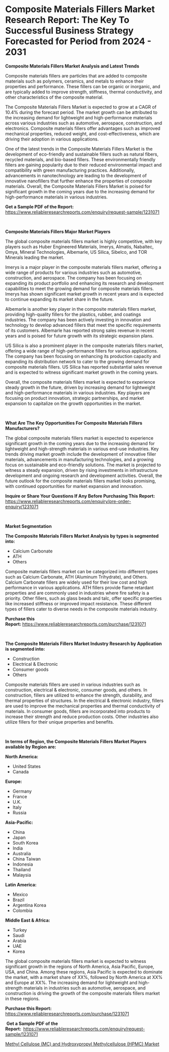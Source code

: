 <p><h1>Composite Materials Fillers Market Research Report: The Key To Successful Business Strategy Forecasted for Period from 2024 - 2031</h1></p><p><strong>Composite Materials Fillers Market Analysis and Latest Trends</strong></p>
<p><p>Composite materials fillers are particles that are added to composite materials such as polymers, ceramics, and metals to enhance their properties and performance. These fillers can be organic or inorganic, and are typically added to improve strength, stiffness, thermal conductivity, and other characteristics of the composite material.</p><p>The Composite Materials Fillers Market is expected to grow at a CAGR of 10.4% during the forecast period. The market growth can be attributed to the increasing demand for lightweight and high-performance materials across various industries such as automotive, aerospace, construction, and electronics. Composite materials fillers offer advantages such as improved mechanical properties, reduced weight, and cost-effectiveness, which are driving their adoption in various applications.</p><p>One of the latest trends in the Composite Materials Fillers Market is the development of eco-friendly and sustainable fillers such as natural fibers, recycled materials, and bio-based fillers. These environmentally friendly fillers are gaining popularity due to their reduced environmental impact and compatibility with green manufacturing practices. Additionally, advancements in nanotechnology are leading to the development of innovative nanofillers that further enhance the properties of composite materials. Overall, the Composite Materials Fillers Market is poised for significant growth in the coming years due to the increasing demand for high-performance materials in various industries.</p></p>
<p><strong>Get a Sample PDF of the Report:&nbsp;</strong> <a href="https://www.reliableresearchreports.com/enquiry/request-sample/1231071">https://www.reliableresearchreports.com/enquiry/request-sample/1231071</a></p>
<p>&nbsp;</p>
<p><strong>Composite Materials Fillers Major Market Players</strong></p>
<p><p>The global composite materials fillers market is highly competitive, with key players such as Huber Engineered Materials, Imerys, Almatis, Nabaltec, Omya, Mineral Technologies, Albemarle, US Silica, Sibelco, and TOR Minerals leading the market. </p><p>Imerys is a major player in the composite materials fillers market, offering a wide range of products for various industries such as automotive, construction, and aerospace. The company has been focusing on expanding its product portfolio and enhancing its research and development capabilities to meet the growing demand for composite materials fillers. Imerys has shown significant market growth in recent years and is expected to continue expanding its market share in the future.</p><p>Albemarle is another key player in the composite materials fillers market, providing high-quality fillers for the plastics, rubber, and coatings industries. The company has been actively investing in innovation and technology to develop advanced fillers that meet the specific requirements of its customers. Albemarle has reported strong sales revenue in recent years and is poised for future growth with its strategic expansion plans.</p><p>US Silica is also a prominent player in the composite materials fillers market, offering a wide range of high-performance fillers for various applications. The company has been focusing on enhancing its production capacity and expanding its distribution network to cater to the growing demand for composite materials fillers. US Silica has reported substantial sales revenue and is expected to witness significant market growth in the coming years.</p><p>Overall, the composite materials fillers market is expected to experience steady growth in the future, driven by increasing demand for lightweight and high-performance materials in various industries. Key players are focusing on product innovation, strategic partnerships, and market expansion to capitalize on the growth opportunities in the market.</p></p>
<p>&nbsp;</p>
<p><strong>What Are The Key Opportunities For Composite Materials Fillers Manufacturers?</strong></p>
<p><p>The global composite materials fillers market is expected to experience significant growth in the coming years due to the increasing demand for lightweight and high-strength materials in various end-use industries. Key trends driving market growth include the development of innovative filler materials, advancements in manufacturing technologies, and a growing focus on sustainable and eco-friendly solutions. The market is projected to witness a steady expansion, driven by rising investments in infrastructure development and ongoing research and development activities. Overall, the future outlook for the composite materials fillers market looks promising, with continued opportunities for market expansion and innovation.</p></p>
<p><strong>Inquire or Share Your Questions If Any Before Purchasing This Report:</strong> <a href="https://www.reliableresearchreports.com/enquiry/pre-order-enquiry/1231071">https://www.reliableresearchreports.com/enquiry/pre-order-enquiry/1231071</a></p>
<p>&nbsp;</p>
<p><strong>Market Segmentation</strong></p>
<p><strong>The Composite Materials Fillers Market Analysis by types is segmented into:</strong></p>
<p><ul><li>Calcium Carbonate</li><li>ATH</li><li>Others</li></ul></p>
<p><p>Composite materials fillers market can be categorized into different types such as Calcium Carbonate, ATH (Aluminum Trihydrate), and Others. Calcium Carbonate fillers are widely used for their low cost and high performance in various applications. ATH fillers provide flame retardant properties and are commonly used in industries where fire safety is a priority. Other fillers, such as glass beads and talc, offer specific properties like increased stiffness or improved impact resistance. These different types of fillers cater to diverse needs in the composite materials industry.</p></p>
<p><strong>Purchase this Report:&nbsp;</strong><a href="https://www.reliableresearchreports.com/purchase/1231071">https://www.reliableresearchreports.com/purchase/1231071</a></p>
<p>&nbsp;</p>
<p><strong>The Composite Materials Fillers Market Industry Research by Application is segmented into:</strong></p>
<p><ul><li>Construction</li><li>Electrical & Electronic</li><li>Consumer goods</li><li>Others</li></ul></p>
<p><p>Composite materials fillers are used in various industries such as construction, electrical & electronic, consumer goods, and others. In construction, fillers are utilized to enhance the strength, durability, and thermal properties of structures. In the electrical & electronic industry, fillers are used to improve the mechanical properties and thermal conductivity of materials. In consumer goods, fillers are incorporated into products to increase their strength and reduce production costs. Other industries also utilize fillers for their unique properties and benefits.</p></p>
<p>&nbsp;</p>
<p><strong>In terms of Region, the Composite Materials Fillers Market Players available by Region are:</strong></p>
<p>
    <p> <strong> North America: </strong>
        <ul>
            <li>United States</li>
            <li>Canada</li>
        </ul>
        </p> 
    <p> <strong> Europe: </strong>
        <ul>
            <li>Germany</li>
            <li>France</li>
            <li>U.K.</li>
            <li>Italy</li>
            <li>Russia</li>
        </ul>
        </p> 
    <p> <strong> Asia-Pacific: </strong>
        <ul>
            <li>China</li>
            <li>Japan</li>
            <li>South Korea</li>
            <li>India</li>
            <li>Australia</li>
            <li>China Taiwan</li>
            <li>Indonesia</li>
            <li>Thailand</li>
            <li>Malaysia</li>
        </ul>
        </p> 
    <p> <strong> Latin America: </strong>
        <ul>
            <li>Mexico</li>
            <li>Brazil</li>
            <li>Argentina Korea</li>
            <li>Colombia</li>
        </ul>
        </p> 
    <p> <strong> Middle East & Africa: </strong>
        <ul>
            <li>Turkey</li>
            <li>Saudi</li>
            <li>Arabia</li>
            <li>UAE</li>
            <li>Korea</li>
        </ul>
    </p>
    </p>
<p><p>The global composite materials fillers market is expected to witness significant growth in the regions of North America, Asia Pacific, Europe, USA, and China. Among these regions, Asia Pacific is expected to dominate the market, with a market share of XX%, followed by North America at XX% and Europe at XX%. The increasing demand for lightweight and high-strength materials in industries such as automotive, aerospace, and construction is driving the growth of the composite materials fillers market in these regions.</p></p>
<p><strong>Purchase this Report: </strong><a href="https://www.reliableresearchreports.com/purchase/1231071">https://www.reliableresearchreports.com/purchase/1231071</a></p>
<p>&nbsp;<strong>Get a Sample PDF of the Report:&nbsp;&nbsp;</strong><a href="https://www.reliableresearchreports.com/enquiry/request-sample/1231071">https://www.reliableresearchreports.com/enquiry/request-sample/1231071</a></p>
<p><strong></strong></p>
<p><p><a href="https://github.com/GroverBarry/Market-Research-Report-List-4/blob/main/methyl-cellulose-mc-and-hydroxypropyl-methylcellulose-hpmc-market.md">Methyl Cellulose (MC) and Hydroxypropyl Methylcellulose (HPMC) Market</a></p></p>